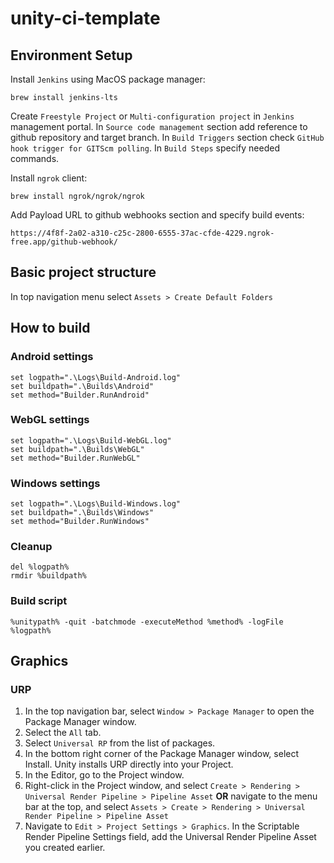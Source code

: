 # unity-ci-template

## Environment Setup
Install `Jenkins` using MacOS package manager:
```
brew install jenkins-lts
```

Create `Freestyle Project` or `Multi-configuration project` in `Jenkins` management portal. In `Source code management` section add reference to github repository and target branch. In `Build Triggers` section check `GitHub hook trigger for GITScm polling`. In `Build Steps` specify needed commands.

Install `ngrok` client:
```
brew install ngrok/ngrok/ngrok
```

Add Payload URL to github webhooks section and specify build events:

```
https://4f8f-2a02-a310-c25c-2800-6555-37ac-cfde-4229.ngrok-free.app/github-webhook/
```

## Basic project structure
In top navigation menu select `Assets > Create Default Folders`

## How to build

### Android settings

```
set logpath=".\Logs\Build-Android.log"
set buildpath=".\Builds\Android"
set method="Builder.RunAndroid"
```

### WebGL settings

```
set logpath=".\Logs\Build-WebGL.log"
set buildpath=".\Builds\WebGL"
set method="Builder.RunWebGL"
```

### Windows settings

```
set logpath=".\Logs\Build-Windows.log"
set buildpath=".\Builds\Windows"
set method="Builder.RunWindows"
```

### Cleanup

```
del %logpath%
rmdir %buildpath%
```

### Build script

```
%unitypath% -quit -batchmode -executeMethod %method% -logFile %logpath%
```

## Graphics

### URP

1. In the top navigation bar, select `Window > Package Manager` to open the Package Manager window.
2. Select the `All` tab.
3. Select `Universal RP` from the list of packages.
4. In the bottom right corner of the Package Manager window, select Install. Unity installs URP directly into your Project.
5. In the Editor, go to the Project window.
6. Right-click in the Project window, and select `Create > Rendering > Universal Render Pipeline > Pipeline Asset`
**OR** navigate to the menu bar at the top, and select `Assets > Create > Rendering > Universal Render Pipeline > Pipeline Asset`
7. Navigate to `Edit > Project Settings > Graphics`.
In the Scriptable Render Pipeline Settings field, add the Universal Render Pipeline Asset you created earlier.

